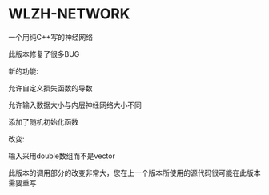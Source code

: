 # WLZH-NETWORK
一个用纯C++写的神经网络

此版本修复了很多BUG

新的功能:

允许自定义损失函数的导数

允许输入数据大小与内层神经网络大小不同

添加了随机初始化函数

改变:

输入采用double数组而不是vector

此版本的调用部分的改变非常大，您在上一个版本所使用的源代码很可能在此版本需要重写
